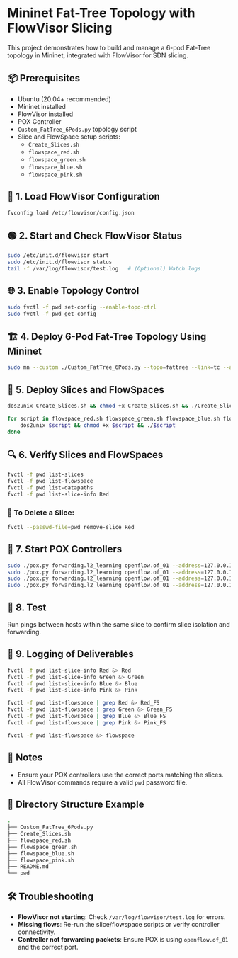 # Mininet Fat-Tree Topology with FlowVisor Slicing

This project demonstrates how to build and manage a 6-pod Fat-Tree topology in Mininet, integrated with FlowVisor for SDN slicing.

## 📦 Prerequisites

- Ubuntu (20.04+ recommended)
- Mininet installed
- FlowVisor installed
- POX Controller
- `Custom_FatTree_6Pods.py` topology script
- Slice and FlowSpace setup scripts:
  - `Create_Slices.sh`
  - `flowspace_red.sh`
  - `flowspace_green.sh`
  - `flowspace_blue.sh`
  - `flowspace_pink.sh`

## 🚀 1. Load FlowVisor Configuration

```bash
fvconfig load /etc/flowvisor/config.json
```

## 🟢 2. Start and Check FlowVisor Status

```bash
sudo /etc/init.d/flowvisor start
sudo /etc/init.d/flowvisor status
tail -f /var/log/flowvisor/test.log   # (Optional) Watch logs
```

## 🌐 3. Enable Topology Control

```bash
sudo fvctl -f pwd set-config --enable-topo-ctrl
sudo fvctl -f pwd get-config
```

## 🏗️ 4. Deploy 6-Pod Fat-Tree Topology Using Mininet

```bash
sudo mn --custom ./Custom_FatTree_6Pods.py --topo=fattree --link=tc --arp --mac --controller=remote,ip=127.0.0.1,port=6633 --switch ovsk,protocols=OpenFlow10
```

## 🧩 5. Deploy Slices and FlowSpaces

```bash
dos2unix Create_Slices.sh && chmod +x Create_Slices.sh && ./Create_Slices.sh

for script in flowspace_red.sh flowspace_green.sh flowspace_blue.sh flowspace_pink.sh; do
    dos2unix $script && chmod +x $script && ./$script
done
```

## 🔍 6. Verify Slices and FlowSpaces

```bash
fvctl -f pwd list-slices
fvctl -f pwd list-flowspace
fvctl -f pwd list-datapaths
fvctl -f pwd list-slice-info Red
```

### 🔄 To Delete a Slice:

```bash
fvctl --passwd-file=pwd remove-slice Red
```

## 🧠 7. Start POX Controllers

```bash
sudo ./pox.py forwarding.l2_learning openflow.of_01 --address=127.0.0.1 --port=4000
sudo ./pox.py forwarding.l2_learning openflow.of_01 --address=127.0.0.1 --port=5000
sudo ./pox.py forwarding.l2_learning openflow.of_01 --address=127.0.0.1 --port=6000
sudo ./pox.py forwarding.l2_learning openflow.of_01 --address=127.0.0.1 --port=7000
```

## 🧪 8. Test

Run pings between hosts within the same slice to confirm slice isolation and forwarding.

## 📝 9. Logging of Deliverables

```bash
fvctl -f pwd list-slice-info Red &> Red
fvctl -f pwd list-slice-info Green &> Green
fvctl -f pwd list-slice-info Blue &> Blue
fvctl -f pwd list-slice-info Pink &> Pink

fvctl -f pwd list-flowspace | grep Red &> Red_FS
fvctl -f pwd list-flowspace | grep Green &> Green_FS
fvctl -f pwd list-flowspace | grep Blue &> Blue_FS
fvctl -f pwd list-flowspace | grep Pink &> Pink_FS

fvctl -f pwd list-flowspace &> flowspace
```

## 📌 Notes

- Ensure your POX controllers use the correct ports matching the slices.
- All FlowVisor commands require a valid `pwd` password file.

## 📁 Directory Structure Example

```bash
.
├── Custom_FatTree_6Pods.py
├── Create_Slices.sh
├── flowspace_red.sh
├── flowspace_green.sh
├── flowspace_blue.sh
├── flowspace_pink.sh
├── README.md
└── pwd
```

## 🛠 Troubleshooting

- **FlowVisor not starting**: Check `/var/log/flowvisor/test.log` for errors.
- **Missing flows**: Re-run the slice/flowspace scripts or verify controller connectivity.
- **Controller not forwarding packets**: Ensure POX is using `openflow.of_01` and the correct port.
